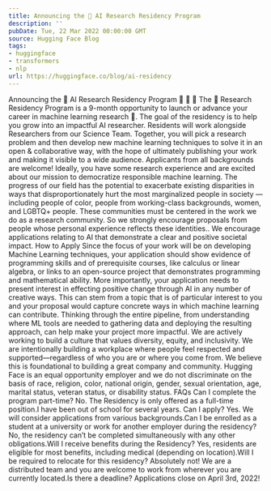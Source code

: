 ```yaml
---
title: Announcing the 🤗 AI Research Residency Program
description: ''
pubDate: Tue, 22 Mar 2022 00:00:00 GMT
source: Hugging Face Blog
tags:
- huggingface
- transformers
- nlp
url: https://huggingface.co/blog/ai-residency
---
```


Announcing the 🤗 AI Research Residency Program 🎉 🎉 🎉
The 🤗 Research Residency Program is a 9-month opportunity to launch or advance your career in machine learning research 🚀. The goal of the residency is to help you grow into an impactful AI researcher. Residents will work alongside Researchers from our Science Team. Together, you will pick a research problem and then develop new machine learning techniques to solve it in an open & collaborative way, with the hope of ultimately publishing your work and making it visible to a wide audience.
Applicants from all backgrounds are welcome! Ideally, you have some research experience and are excited about our mission to democratize responsible machine learning. The progress of our field has the potential to exacerbate existing disparities in ways that disproportionately hurt the most marginalized people in society — including people of color, people from working-class backgrounds, women, and LGBTQ+ people. These communities must be centered in the work we do as a research community. So we strongly encourage proposals from people whose personal experience reflects these identities.. We encourage applications relating to AI that demonstrate a clear and positive societal impact.
How to Apply
Since the focus of your work will be on developing Machine Learning techniques, your application should show evidence of programming skills and of prerequisite courses, like calculus or linear algebra, or links to an open-source project that demonstrates programming and mathematical ability.
More importantly, your application needs to present interest in effecting positive change through AI in any number of creative ways. This can stem from a topic that is of particular interest to you and your proposal would capture concrete ways in which machine learning can contribute. Thinking through the entire pipeline, from understanding where ML tools are needed to gathering data and deploying the resulting approach, can help make your project more impactful.
We are actively working to build a culture that values diversity, equity, and inclusivity. We are intentionally building a workplace where people feel respected and supported—regardless of who you are or where you come from. We believe this is foundational to building a great company and community. Hugging Face is an equal opportunity employer and we do not discriminate on the basis of race, religion, color, national origin, gender, sexual orientation, age, marital status, veteran status, or disability status.
FAQs
Can I complete the program part-time?
No. The Residency is only offered as a full-time position.I have been out of school for several years. Can I apply?
Yes. We will consider applications from various backgrounds.Can I be enrolled as a student at a university or work for another employer during the residency?
No, the residency can’t be completed simultaneously with any other obligations.Will I receive benefits during the Residency?
Yes, residents are eligible for most benefits, including medical (depending on location).Will I be required to relocate for this residency?
Absolutely not! We are a distributed team and you are welcome to work from wherever you are currently located.Is there a deadline?
Applications close on April 3rd, 2022!